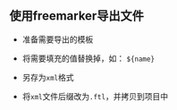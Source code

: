 ## 使用freemarker导出文件

* 准备需要导出的模板

* 将需要填充的值替换掉，如： `${name}`

* 另存为`xml`格式

* 将`xml`文件后缀改为`.ftl`，并拷贝到项目中

